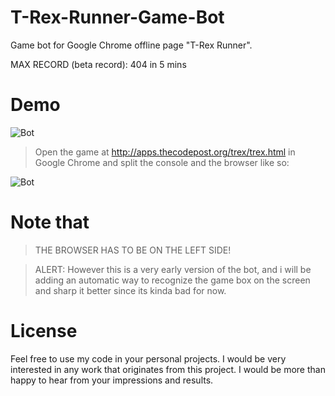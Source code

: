 # T-Rex-Runner-Game-Bot
Game bot for Google Chrome offline page "T-Rex Runner".

MAX RECORD (beta record): 404 in 5 mins

# Demo
![Bot](https://camo.githubusercontent.com/95dff86a8aad6b875dd82fe6ba4f6ccb3a36a392/687474703a2f2f692e696d6775722e636f6d2f396f4f376151392e676966)

> Open the game at http://apps.thecodepost.org/trex/trex.html in Google Chrome and split the console and the browser like so:

![Bot](https://css-tricks.com/wp-content/uploads/2016/01/cinch.gif)

# Note that 
> THE BROWSER HAS TO BE ON THE LEFT SIDE!

> ALERT: However this is a very early version of the bot, and i will be adding an automatic way to recognize the game box on the screen and sharp it better since its kinda bad for now.

# License 
Feel free to use my code in your personal projects. I would be very interested in any work that originates from this project. I would be more than happy to hear from your impressions and results.
